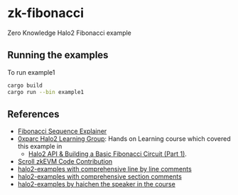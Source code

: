 # zk-fibonacci

Zero Knowledge Halo2 Fibonacci example

## Running the examples

To run example1

```bash
cargo build
cargo run --bin example1
```

## References

- [Fibonacci Sequence Explainer](https://www.mathsisfun.com/numbers/fibonacci-sequence.html)
- [0xparc Halo2 Learning Group](https://learn.0xparc.org/materials/halo2/learning-group-1/introduction): Hands on Learning course which covered this example in
  - [Halo2 API & Building a Basic Fibonacci Circuit (Part 1)](https://learn.0xparc.org/materials/halo2/learning-group-1/halo2-api).
- [Scroll zkEVM Code Contribution](https://guide.scroll.io/contribute-to-scroll/zkevm-code-contribution)
- [halo2-examples with comprehensive line by line comments](https://github.com/jasonmorton/halo2-examples/blob/master/src/range_check/example1b.rs)
- [halo2-examples with comprehensive section comments](https://github.com/Divide-By-0/halo2-examples/blob/master/src/fibonacci/example1.rs)
- [halo2-examples by haichen the speaker in the course](https://github.com/icemelon/halo2-examples/blob/master/src/fibonacci/example1.rs)
